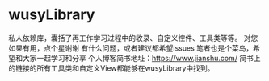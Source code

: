 # wusyLibrary
私人依赖库，囊括了再工作学习过程中的收录、自定义控件、工具类等等。
对您如果有用，点个星谢谢
有什么问题，或者建议都希望Issues
笔者也是个菜鸟，希望和大家一起学习和分享
个人博客简书地址：https://www.jianshu.com/ 简书上的链接的所有工具类和自定义View都能够在wusyLibrary中找到。
